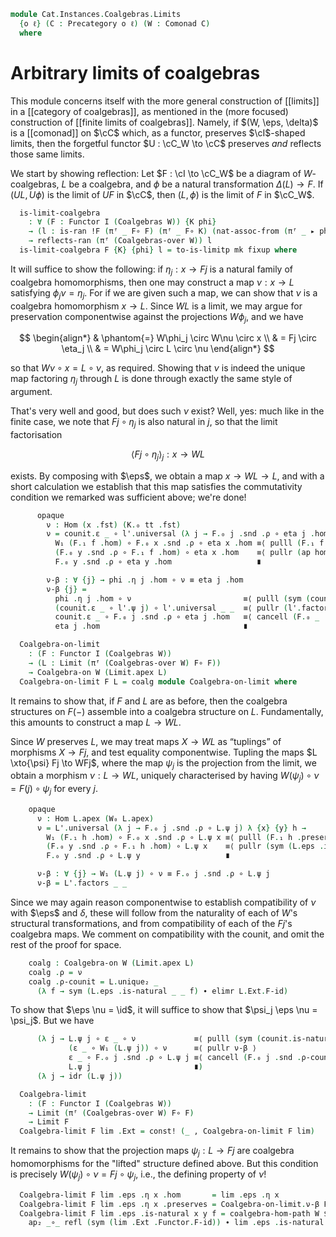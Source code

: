 <!--
```agda
open import Cat.Instances.Shape.Terminal
open import Cat.Functor.Kan.Unique
open import Cat.Functor.Naturality
open import Cat.Functor.Coherence
open import Cat.Instances.Coalgebras
open import Cat.Diagram.Limit.Base
open import Cat.Diagram.Limit.Cone
open import Cat.Functor.Kan.Base
open import Cat.Displayed.Total
open import Cat.Functor.Compose
open import Cat.Diagram.Comonad
open import Cat.Prelude

import Cat.Reasoning
```
-->

```agda
module Cat.Instances.Coalgebras.Limits
  {o ℓ} (C : Precategory o ℓ) (W : Comonad C)
  where
```

<!--
```agda
open Cat.Reasoning C

open Total-hom
open _=>_

open Coalgebra-on
open Comonad W using (module W ; module comult ; module counit ; W-∘ ; W-id ; W₀ ; W₁)
```
-->

# Arbitrary limits of coalgebras

This module concerns itself with the more general construction of
[[limits]] in a [[category of coalgebras]], as mentioned in the (more
focused) construction of [[finite limits of coalgebras]]. Namely, if
$(W, \eps, \delta)$ is a [[comonad]] on $\cC$ which, as a functor,
preserves $\cI$-shaped limits, then the forgetful functor $U : \cC_W \to
\cC$ preserves _and_ reflects those same limits.

<!--
```agda
module
  _ {oi ℓi} {I : Precategory oi ℓi}
    (pres : ∀ (F : Functor I C) {X η} (l : is-ran !F F X η) → preserves-ran (Comonad.W W) l)
  where
```
-->

We start by showing reflection: Let $F : \cI \to \cC_W$ be a diagram of
$W$-coalgebras, $L$ be a coalgebra, and $\phi$ be a natural
transformation $\Delta(L) \to F$. If $(UL, U\phi)$ is the limit of $UF$
in $\cC$, then $(L, \phi)$ is the limit of $F$ in $\cC_W$.

```agda
  is-limit-coalgebra
    : ∀ (F : Functor I (Coalgebras W)) {K phi}
    → (l : is-ran !F (πᶠ _ F∘ F) (πᶠ _ F∘ K) (nat-assoc-from (πᶠ _ ▸ phi)))
    → reflects-ran (πᶠ (Coalgebras-over W)) l
  is-limit-coalgebra F {K} {phi} l = to-is-limitp mk fixup where
```

It will suffice to show the following: if $\eta_j : x \to Fj$ is a
natural family of coalgebra homomorphisms, then one may construct a map
$\nu : x \to L$ satisfying $\phi_j \nu = \eta_j$. For if we are given
such a map, we can show that $\nu$ is a coalgebra homomorphism $x \to
L$. Since $WL$ is a limit, we may argue for preservation componentwise
against the projections $W\phi_j$, and we have

$$
\begin{align*}
& \phantom{=} W\phi_j \circ W\nu \circ x  \\
&          =  Fj \circ \eta_j             \\
&          =  W\phi_j \circ L \circ \nu
\end{align*}
$$

so that $W\nu \circ x = L \circ \nu$, as required. Showing that $\nu$ is
indeed the unique map factoring $\eta_j$ through $L$ is done through
exactly the same style of argument.

<!--
```agda
    module K = Functor K
    module F = Functor F

    module l = is-limit l
    module l' = is-limit (pres _ l)
    open make-is-limit

    module
      _ {x : Coalgebras.Ob W}
        (eta : (j : Precategory.Ob I) → Coalgebras.Hom W x (F.₀ j))
        (nat : ∀ {x y} (f : Precategory.Hom I x y) → Coalgebras._∘_ W (F.₁ f) (eta x) ≡ eta y)
      where
```
-->

That's very well and good, but does such $\nu$ exist? Well, yes: much
like in the finite case, we note that $Fj \circ \eta_j$ is also natural
in $j$, so that the limit factorisation

$$
\langle Fj \circ \eta_j \rangle_j : x \to WL
$$

exists. By composing with $\eps$, we obtain a map $x \to WL \to L$, and
with a short calculation we establish that this map satisfies the
commutativity condition we remarked was sufficient above; we're done!

```agda
      opaque
        ν : Hom (x .fst) (K.₀ tt .fst)
        ν = counit.ε _ ∘ l'.universal (λ j → F.₀ j .snd .ρ ∘ eta j .hom) λ {x} {y} f →
          W₁ (F.₁ f .hom) ∘ F.₀ x .snd .ρ ∘ eta x .hom ≡⟨ pulll (F.₁ f .preserves) ⟩
          (F.₀ y .snd .ρ ∘ F.₁ f .hom) ∘ eta x .hom    ≡⟨ pullr (ap hom (nat _)) ⟩
          F.₀ y .snd .ρ ∘ eta y .hom                   ∎

        ν-β : ∀ {j} → phi .η j .hom ∘ ν ≡ eta j .hom
        ν-β {j} =
          phi .η j .hom ∘ ν                         ≡⟨ pulll (sym (counit.is-natural _ _ _)) ⟩
          (counit.ε _ ∘ l'.ψ j) ∘ l'.universal _ _  ≡⟨ pullr (l'.factors _ _) ⟩
          counit.ε _ ∘ F.₀ j .snd .ρ ∘ eta j .hom   ≡⟨ cancell (F.₀ _ .snd .ρ-counit) ⟩
          eta j .hom                                ∎
```

<!--
```agda
    mk : make-is-limit F (K.₀ tt)
    mk .ψ j .hom       = l.ψ j
    mk .ψ j .preserves = phi .η j .preserves
    mk .commutes f = coalgebra-hom-path W (l.commutes f)
    mk .universal eta nat .hom = ν eta nat
    mk .universal eta nat .preserves = l'.unique₂ _
      (λ f → pulll (F.₁ f .preserves) ∙ pullr (ap hom (nat _)))
      (λ j → W.pulll (ν-β eta nat) ∙ eta j .preserves)
      (λ j → pulll (phi .η j .preserves) ∙ pullr (ν-β eta nat))
    mk .factors eta nat = coalgebra-hom-path W (ν-β eta nat)
    mk .unique eta nat other comm = coalgebra-hom-path W (l.unique₂ _
      (λ f → ap hom (nat f)) (λ j → ap hom (comm j)) (λ j → ν-β eta nat))

    abstract
      fixup : ∀ {j} → mk .ψ j ≡ phi .η j
      fixup = coalgebra-hom-path W refl
```
-->

```agda
  Coalgebra-on-limit
    : (F : Functor I (Coalgebras W))
    → (L : Limit (πᶠ (Coalgebras-over W) F∘ F))
    → Coalgebra-on W (Limit.apex L)
  Coalgebra-on-limit F L = coalg module Coalgebra-on-limit where
```

It remains to show that, if $F$ and $L$ are as before, then the
coalgebra structures on $F(-)$ assemble into a coalgebra structure on
$L$. Fundamentally, this amounts to construct a map $L \to WL$.

<!--
```agda
    private
      module L   = Limit L
      module L'  = is-limit (pres (πᶠ _ F∘ F) L.has-limit)
      module L'' = is-limit (pres _ (pres (πᶠ _ F∘ F) L.has-limit))
      module F   = Functor F
      open counit using (ε)
```
-->

Since $W$ preserves $L$, we may treat maps $X \to WL$ as “tuplings” of
morphisms $X \to Fj$, and test equality componentwise. Tupling the maps
$L \xto{\psi} Fj \to WFj$, where the map $\psi_j$ is the projection from
the limit, we obtain a morphism $\nu : L \to WL$, uniquely characterised
by having $W(\psi_j) \circ \nu = F(j) \circ \psi_j$ for every $j$.

```agda
    opaque
      ν : Hom L.apex (W₀ L.apex)
      ν = L'.universal (λ j → F.₀ j .snd .ρ ∘ L.ψ j) λ {x} {y} h →
        W₁ (F.₁ h .hom) ∘ F.₀ x .snd .ρ ∘ L.ψ x ≡⟨ pulll (F.₁ h .preserves) ⟩
        (F.₀ y .snd .ρ ∘ F.₁ h .hom) ∘ L.ψ x    ≡⟨ pullr (sym (L.eps .is-natural _ _ _) ∙ elimr L.Ext.F-id) ⟩
        F.₀ y .snd .ρ ∘ L.ψ y                   ∎

      ν-β : ∀ {j} → W₁ (L.ψ j) ∘ ν ≡ F.₀ j .snd .ρ ∘ L.ψ j
      ν-β = L'.factors _ _
```

Since we may again reason componentwise to establish compatibility of
$\nu$ with $\eps$ and $\delta$, these will follow from the naturality of
each of $W$'s structural transformations, and from compatibility of each
of the $Fj$'s coalgebra maps. We comment on compatibility with the
counit, and omit the rest of the proof for space.

```agda
    coalg : Coalgebra-on W (Limit.apex L)
    coalg .ρ = ν
    coalg .ρ-counit = L.unique₂ _
      (λ f → sym (L.eps .is-natural _ _ f) ∙ elimr L.Ext.F-id)
```

To show that $\eps \nu = \id$, it will suffice to show that $\psi_j \eps
\nu = \psi_j$. But we have

```agda
      (λ j → L.ψ j ∘ ε _ ∘ ν             ≡⟨ pulll (sym (counit.is-natural _ _ _)) ⟩
             (ε _ ∘ W₁ (L.ψ j)) ∘ ν      ≡⟨ pullr ν-β ⟩
             ε _ ∘ F.₀ j .snd .ρ ∘ L.ψ j ≡⟨ cancell (F.₀ j .snd .ρ-counit) ⟩
             L.ψ j                       ∎)
      (λ j → idr (L.ψ j))
```

<!--
```agda
    coalg .ρ-comult = L''.unique₂ _
      (λ f → W.extendl (F.₁ f .preserves) ∙ ap₂ _∘_ refl
        ( pulll (F.₁ f .preserves)
        ∙ pullr (sym (L.eps .is-natural _ _ f) ∙ elimr L.Ext.F-id)))
      (λ j → W.extendl ν-β ∙ ap₂ _∘_ refl ν-β)
      (λ j → pulll (sym (comult.is-natural _ _ _))
          ·· pullr ν-β
          ·· extendl (sym (F.₀ j .snd .ρ-comult)))

  open Ran
  open is-ran
```
-->

```agda
  Coalgebra-limit
    : (F : Functor I (Coalgebras W))
    → Limit (πᶠ (Coalgebras-over W) F∘ F)
    → Limit F
  Coalgebra-limit F lim .Ext = const! (_ , Coalgebra-on-limit F lim)
```

It remains to show that the projection maps $\psi_j : L \to Fj$ are
coalgebra homomorphisms for the "lifted" structure defined above. But
this condition is precisely $W(\psi_j) \circ \nu = Fj \circ \psi_j$,
i.e., the defining property of $\nu$!

```agda
  Coalgebra-limit F lim .eps .η x .hom       = lim .eps .η x
  Coalgebra-limit F lim .eps .η x .preserves = Coalgebra-on-limit.ν-β F lim
  Coalgebra-limit F lim .eps .is-natural x y f = coalgebra-hom-path W $
    ap₂ _∘_ refl (sym (lim .Ext .Functor.F-id)) ∙ lim .eps .is-natural x y f
```

<!--
```agda
  Coalgebra-limit F lim .has-ran = is-limit-coalgebra F $ natural-isos→is-ran
    idni idni rem₁
    (Nat-path λ x → idl _ ∙ elimr (elimr refl ∙ lim .Ext .Functor.F-id))
    (lim .has-ran)

    where
    open make-natural-iso

    rem₁ : lim .Ext ≅ⁿ πᶠ (Coalgebras-over W) F∘ const! (_ , Coalgebra-on-limit F lim)
    rem₁ = to-natural-iso λ where
      .eta x → id
      .inv x → id
      .eta∘inv x → idl id
      .inv∘eta x → idl id
      .natural x y f → eliml refl ∙ intror (lim .Ext .Functor.F-id)
```
-->
